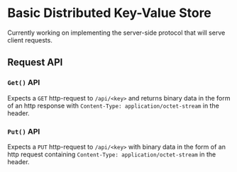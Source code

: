 # Basic Distributed Key-Value Store

Currently working on implementing the server-side protocol that will serve
client requests.

## Request API

### `Get()` API

Expects a `GET` http-request to `/api/<key>` and returns binary data in the
form of an http response with `Content-Type: application/octet-stream` in the
header.

### `Put()` API

Expects a `PUT` http-request to `/api/<key>` with binary data in the form of
an http request containing `Content-Type: application/octet-stream` in the 
header.

